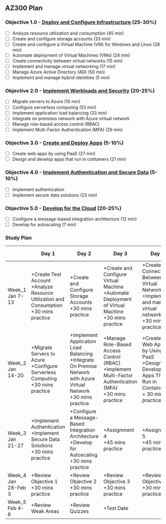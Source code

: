 ## AZ300 Plan

### Objective 1.0 - [Deploy and Configure Infrastructure](https://www.microsoft.com/en-us/learning/exam-az-300.aspx#syllabus-1) (25-30%)
- [ ] Analyze resource utilization and consumption (45 min)
- [ ] Create and configure storage accounts (33 min)
- [ ] Create and configure a Virtual Machine (VM) for Windows and Linux (28 min)
- [ ] Automate deployment of Virtual Machines (VMs) (24 min)
- [ ] Create connectivity between virtual networks (15 min)
- [ ] Implement and manage virtual networking (17 min)
- [ ] Manage Azure Active Directory (AD) (50 min)
- [ ] Implement and manage hybrid identities (5 min)

### Objective 2.0 - [Implement Workloads and Security](https://www.microsoft.com/en-us/learning/exam-az-300.aspx#syllabus-2) (20-25%)
- [ ] Migrate servers to Azure (10 min)
- [ ] Configure serverless computing (53 min)
- [ ] Implement application load balancing (33 min)
- [ ] Integrate on premises network with Azure virtual network
- [ ] Manage role-based access control (RBAC)
- [ ] Implement Multi-Factor Authentication (MFA) (29 min)

### Objective 3.0 - [Create and Deploy Apps](https://www.microsoft.com/en-us/learning/exam-az-300.aspx#syllabus-3) (5-10%)
- [ ] Create web apps by using PaaS (27 min)
- [ ] Design and develop apps that run in containers (21 min)

### Objective 4.0 - [Implement Authentication and Secure Data](https://www.microsoft.com/en-us/learning/exam-az-300.aspx#syllabus-4) (5-10%)
- [ ] Implement authentication
- [ ] Implement secure data solutions (23 min)

### Objective 5.0 - [Develop for the Cloud](https://www.microsoft.com/en-us/learning/exam-az-300.aspx#syllabus-5) (20-25%)
- [ ] Configure a message-based integration architecture (12 min)
- [ ] Develop for autoscaling (7 min)

### Study Plan

|    | Day 1 | Day 2 | Day 3 | Day 4 | Day 5 | Day 6 | Day 7 |
|--- | --- | --- | --- | --- | --- | --- | --- |
| Week_1<br>Jan 7-13 | +Create Test Account<br>+Analyze Resource Utilization and Consumption<br>+30 mins practice | +Create and Configure Storage Accounts<br>+30 mins practice | +Create and Configure Virtual Machine<br>+Automate Deployment of Virtual Machine<br>+30 mins practice | +Create Connectivity Between Virtual Networks<br>+Implement and manage virtual networking<br>+30 mins practice | +Manage Azure Active Directory<br>+Implement and Manage hybrid identities<br>+30 mins practice | +Assignment 1<br>+45 mins practice | Day off |
| Week_2<br>Jan 14-20 | +Migrate Servers to Azure<br>+Configure Serverless Computing<br>+30 mins practice | +Implement Application Load Balancing<br>+Integrate On Premise Network with Azure Virtual Network<br>+30 mins practice | +Manage Role-Based Access Control (RBAC)<br>+Implement Multi-Factor Authentication (MFA)<br>+30 mins practice | +Create Web Apps by Using PaaS<br>+Design and Develop Apps That Run in Containers<br>+ 30 mins practice | +Assignment 2<br>+45 mins practice | +Assignment 3<br>+45 mins practice | Day off |
| Week_3<br>Jan 21-27 | +Implement Authentication<br>+Implement Secure Data Solutions<br>+30 mins practice | +Configure a Message-Based Integration Architecture<br>+Develop for Autoscaling<br>+30 mins practice | +Assignment 4<br>+45 mins practice | +Assignment 5<br>+45 mins practice | +100 mins practice | +100 mins practice | Day off |
| Week_4<br>Jan 28-Feb 3 | +Review Objective 1<br>+30 mins practice | +Review Objective 2<br>+30 mins practice | +Review Objective 3<br>+30 mins practice | +Review Objective 4<br>+30 mins practice | +Review Objective 5<br>+30 mins practice | +Review Weak Areas | Day off |
| Week_5<br>Feb 4-6 | +Review Weak Areas | +Review Quizzes | +Test Date |

